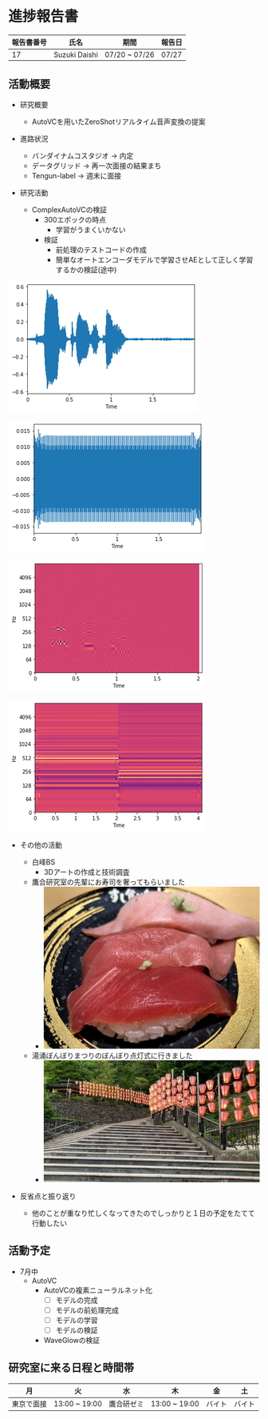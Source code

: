 
# 進捗報告書

報告書番号 | 氏名   | 期間         | 報告日
----- | ---- | ---------- | ---
17    | Suzuki Daishi | 07/20 ~ 07/26 | 07/27

## 活動概要

- 研究概要
  - AutoVCを用いたZeroShotリアルタイム音声変換の提案

- 進路状況
  - バンダイナムコスタジオ -> 内定
  - データグリッド        -> 再一次面接の結果まち
  - Tengun-label        -> 週末に面接

- 研究活動
  - ComplexAutoVCの検証
    - 300エポックの時点
      - 学習がうまくいかない
    - 検証
      - 前処理のテストコードの作成
      - 簡単なオートエンコーダモデルで学習させAEとして正しく学習するかの検証(途中)

![](../images/download.png)

![](../images/download-1.png)

![](../images/download-2.png)

![](../images/download-3.png)

- その他の活動
  - 白峰BS
    - 3Dアートの作成と技術調査
  - 鷹合研究室の先輩にお寿司を奢ってもらいました
    - ![](../images/IMG_0998.jpg)
  - 湯涌ぼんぼりまつりのぼんぼり点灯式に行きました
    - ![](../images/IMG_1020.jpeg)

- 反省点と振り返り
  - 他のことが重なり忙しくなってきたのでしっかりと１日の予定をたてて行動したい

## 活動予定

- 7月中
  - AutoVC
    - AutoVCの複素ニューラルネット化
      - [ ] モデルの完成
      - [ ] モデルの前処理完成
      - [ ] モデルの学習
      - [ ] モデルの検証
    - WaveGlowの検証

## 研究室に来る日程と時間帯

| 月             | 火            | 水            | 木            | 金             | 土
| ------------- | ------------- | ------------- | ------------- | ------------- | -------------
| 東京で面接 | 13:00 ~ 19:00 | 鷹合研ゼミ | 13:00 ~ 19:00 | バイト | バイト


